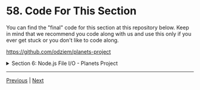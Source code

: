 # 58. Code For This Section

You can find the "final" code for this section at this repository below. Keep in mind that we recommend you code along with us and use this only if you ever get stuck or you don't like to code along.



https://github.com/odziem/planets-project

<details>
  <summary> Section 6: Node.js File I/O - Planets Project </summary>

  - [Codebase: planets-project](../src/6_planets-project/)

</details>


---

[Previous](./57_LinkedIn-Endorsements.md) | [Next](./59_Exploring-Planets-With-Node.md)